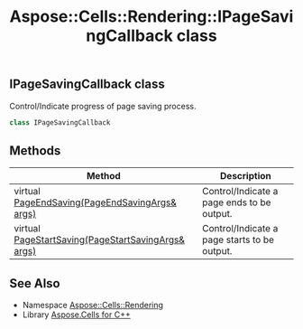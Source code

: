 ﻿---
title: Aspose::Cells::Rendering::IPageSavingCallback class
linktitle: IPageSavingCallback
second_title: Aspose.Cells for C++ API Reference
description: 'Aspose::Cells::Rendering::IPageSavingCallback class. Control/Indicate progress of page saving process in C++.'
type: docs
weight: 500
url: /cpp/aspose.cells.rendering/ipagesavingcallback/
---
## IPageSavingCallback class


Control/Indicate progress of page saving process.

```cpp
class IPageSavingCallback
```

## Methods

| Method | Description |
| --- | --- |
| virtual [PageEndSaving(PageEndSavingArgs\& args)](./pageendsaving/) | Control/Indicate a page ends to be output. |
| virtual [PageStartSaving(PageStartSavingArgs\& args)](./pagestartsaving/) | Control/Indicate a page starts to be output. |
## See Also

* Namespace [Aspose::Cells::Rendering](../)
* Library [Aspose.Cells for C++](../../)
